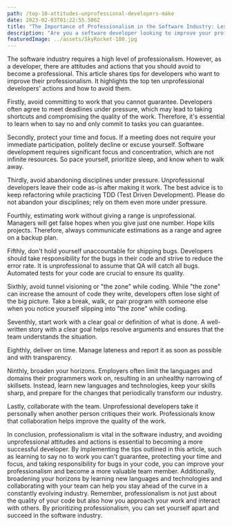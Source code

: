 ```yaml
---
path: /top-10-attitudes-unprofessional-developers-make
date: 2023-02-03T01:22:55.506Z
title: "The Importance of Professionalism in the Software Industry: Lessons Learned from a Decade in the Field"
description: "Are you a software developer looking to improve your professionalism? Learn about the attitudes and actions you should avoid to become a more professional developer with these tips."
featuredImage: ../assets/SkyRocket-100.jpg
---
```

The software industry requires a high level of professionalism. However, as a developer, there are attitudes and actions that you
should avoid to become a professional. This article shares tips for developers who want to improve their professionalism.
It highlights the top ten unprofessional developers' actions and how to avoid them.

Firstly, avoid committing to work that you cannot guarantee. Developers often agree to meet deadlines under pressure,
which may lead to taking shortcuts and compromising the quality of the work. Therefore, it's essential to learn when to say
no and only commit to tasks you can guarantee.

Secondly, protect your time and focus. If a meeting does not require your immediate participation, politely decline or
excuse yourself. Software development requires significant focus and concentration, which are not infinite
resources. So pace yourself, prioritize sleep, and know when to walk away.

Thirdly, avoid abandoning disciplines under pressure. Unprofessional developers leave their code as-is after making it
work. The best advice is to keep refactoring while practicing TDD (Test Driven Development). Please do not abandon your
disciplines; rely on them even more under pressure.

Fourthly, estimating work without giving a range is unprofessional. Managers will get false hopes when you give just one
number. Hope kills projects. Therefore, always communicate estimations as a range and agree on a backup plan.

Fifthly, don't hold yourself unaccountable for shipping bugs. Developers should take responsibility for the bugs in
their code and strive to reduce the error rate. It is unprofessional to assume that QA will catch all bugs. Automated
tests for your code are crucial to ensure its quality.

Sixthly, avoid tunnel visioning or "the zone" while coding. While "the zone" can increase the amount of code they write,
developers often lose sight of the big picture. Take a break, walk, or pair program with someone else when you notice
yourself slipping into "the zone" while coding.

Seventhly, start work with a clear goal or definition of what is done. A well-written story with a clear goal helps resolve
arguments and ensures that the team understands the situation.

Eighthly, deliver on time. Manage lateness and report it as soon as possible and with transparency.

Ninthly, broaden your horizons. Employers often limit the languages and domains their programmers work on, resulting
in an unhealthy narrowing of skillsets. Instead, learn new languages and technologies, keep your skills sharp, and 
prepare for the changes that periodically transform our industry.

Lastly, collaborate with the team. Unprofessional developers take it personally when another person critiques their work.
Professionals know that collaboration helps improve the quality of the work.

In conclusion, professionalism is vital in the software industry, and avoiding unprofessional attitudes and actions is
essential to becoming a more successful developer. By implementing the tips outlined in this article, such as learning
to say no to work you can't guarantee, protecting your time and focus, and taking responsibility for bugs in your code,
you can improve your professionalism and become a more valuable team member. Additionally, broadening your
horizons by learning new languages and technologies and collaborating with your team can help you stay ahead of the
curve in a constantly evolving industry. Remember, professionalism is not just about the quality of your code
but also how you approach your work and interact with others. By prioritizing professionalism, you can set yourself
apart and succeed in the software industry.